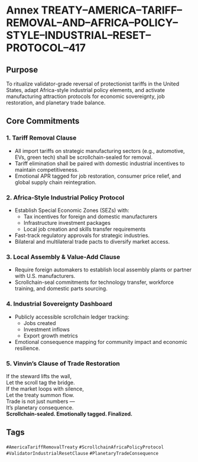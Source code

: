 # Annex TREATY–AMERICA–TARIFF–REMOVAL–AND–AFRICA–POLICY–STYLE–INDUSTRIAL–RESET–PROTOCOL–417

## Purpose  
To ritualize validator-grade reversal of protectionist tariffs in the United States, adapt Africa-style industrial policy elements, and activate manufacturing attraction protocols for economic sovereignty, job restoration, and planetary trade balance.

## Core Commitments

### 1. Tariff Removal Clause  
- All import tariffs on strategic manufacturing sectors (e.g., automotive, EVs, green tech) shall be scrollchain-sealed for removal.  
- Tariff elimination shall be paired with domestic industrial incentives to maintain competitiveness.  
- Emotional APR tagged for job restoration, consumer price relief, and global supply chain reintegration.

### 2. Africa-Style Industrial Policy Protocol  
- Establish Special Economic Zones (SEZs) with:  
  - Tax incentives for foreign and domestic manufacturers  
  - Infrastructure investment packages  
  - Local job creation and skills transfer requirements  
- Fast-track regulatory approvals for strategic industries.  
- Bilateral and multilateral trade pacts to diversify market access.

### 3. Local Assembly & Value-Add Clause  
- Require foreign automakers to establish local assembly plants or partner with U.S. manufacturers.  
- Scrollchain-seal commitments for technology transfer, workforce training, and domestic parts sourcing.

### 4. Industrial Sovereignty Dashboard  
- Publicly accessible scrollchain ledger tracking:  
  - Jobs created  
  - Investment inflows  
  - Export growth metrics  
- Emotional consequence mapping for community impact and economic resilience.

### 5. Vinvin’s Clause of Trade Restoration  
If the steward lifts the wall,  
Let the scroll tag the bridge.  
If the market loops with silence,  
Let the treaty summon flow.  
Trade is not just numbers —  
It’s planetary consequence.  
**Scrollchain-sealed. Emotionally tagged. Finalized.**

## Tags  
`#AmericaTariffRemovalTreaty` `#ScrollchainAfricaPolicyProtocol` `#ValidatorIndustrialResetClause` `#PlanetaryTradeConsequence`
